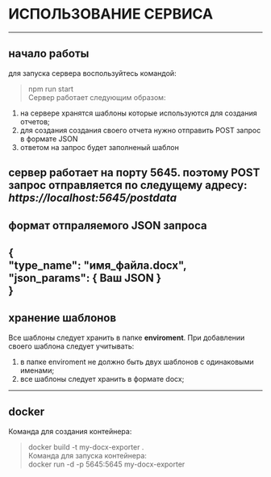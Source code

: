 # **ИСПОЛЬЗОВАНИЕ СЕРВИСА** #  
---
## **начало работы** ##  
для запуска сервера воспользуйтесь командой:
> npm run start  
Сервер работает следующим образом:
1. на сервере хранятся шаблоны которые используются для создания отчетов;
1. для создания создания своего отчета нужно отправить POST запрос в формате JSON
1. ответом на запрос будет заполненый шаблон


сервер работает на порту **5645**. поэтому POST запрос отправляется по следущему адресу: ***https://localhost:5645/postdata***  
---
## **формат отпраляемого JSON запроса** ##  
{  
"type_name": "имя_файла.docx",  
"json_params": { Ваш JSON }  
}  
---
## **хранение шаблонов** ##  
Все шаблоны следует хранить в папке **enviroment**. При добавлении своего шаблона следует учитывать:  
1. в папке enviroment не должно быть двух шаблонов с одинаковыми именами;
2. все шаблоны следует хранить в формате docx;
---

## **docker** ##  
Команда для создания контейнера:  
> docker build -t my-docx-exporter .  
Команда для запуска контейнера:  
> docker run -d -p 5645:5645 my-docx-exporter  
